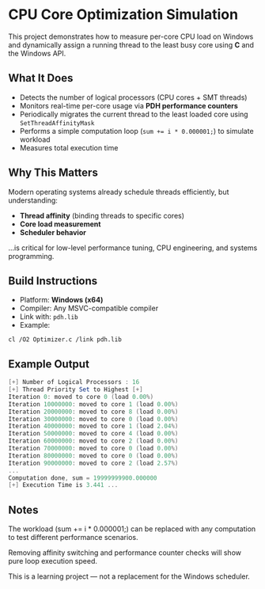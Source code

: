 # CPU Core Optimization Simulation

This project demonstrates how to measure per-core CPU load on Windows and dynamically assign a running thread to the least busy core using **C** and the Windows API.

## What It Does
- Detects the number of logical processors (CPU cores + SMT threads)
- Monitors real-time per-core usage via **PDH performance counters**
- Periodically migrates the current thread to the least loaded core using `SetThreadAffinityMask`
- Performs a simple computation loop (`sum += i * 0.000001;`) to simulate workload
- Measures total execution time

## Why This Matters
Modern operating systems already schedule threads efficiently, but understanding:
- **Thread affinity** (binding threads to specific cores)
- **Core load measurement**
- **Scheduler behavior**

...is critical for low-level performance tuning, CPU engineering, and systems programming.

## Build Instructions
- Platform: **Windows (x64)**
- Compiler: Any MSVC-compatible compiler
- Link with: `pdh.lib`
- Example:
```powerhsell
cl /O2 Optimizer.c /link pdh.lib
```

## Example Output
```powershell
[+] Number of Logical Processors : 16
[+] Thread Priority Set to Highest [+]
Iteration 0: moved to core 0 (load 0.00%)
Iteration 10000000: moved to core 1 (load 0.00%)
Iteration 20000000: moved to core 8 (load 0.00%)
Iteration 30000000: moved to core 0 (load 0.00%)
Iteration 40000000: moved to core 1 (load 2.04%)
Iteration 50000000: moved to core 4 (load 0.00%)
Iteration 60000000: moved to core 2 (load 0.00%)
Iteration 70000000: moved to core 0 (load 0.00%)
Iteration 80000000: moved to core 0 (load 0.00%)
Iteration 90000000: moved to core 2 (load 2.57%)
...
Computation done, sum = 19999999900.000000
[+] Execution Time is 3.441 ...
```

## Notes

The workload (sum += i * 0.000001;) can be replaced with any computation to test different performance scenarios.

Removing affinity switching and performance counter checks will show pure loop execution speed.

This is a learning project — not a replacement for the Windows scheduler.

